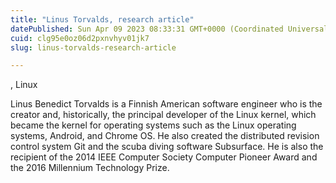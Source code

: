 ```yaml
---
title: "Linus Torvalds, research article"
datePublished: Sun Apr 09 2023 08:33:31 GMT+0000 (Coordinated Universal Time)
cuid: clg95e0oz06d2pxnvhyv01jk7
slug: linus-torvalds-research-article

---
```


, Linux

Linus Benedict Torvalds is a Finnish American software engineer who is the creator and, historically, the principal developer of the Linux kernel, which became the kernel for operating systems such as the Linux operating systems, Android, and Chrome OS. He also created the distributed revision control system Git and the scuba diving software Subsurface. He is also the recipient of the 2014 IEEE Computer Society Computer Pioneer Award and the 2016 Millennium Technology Prize.
